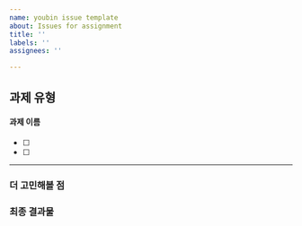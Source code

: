 ```yaml
---
name: youbin issue template
about: Issues for assignment
title: ''
labels: ''
assignees: ''

---
```


## 과제 유형
#### 과제 이름
- [ ]
- [ ]

---
### 더 고민해볼 점

### 최종 결과물
